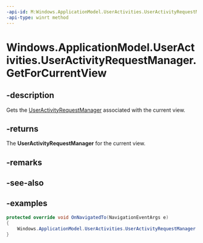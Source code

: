 ```yaml
---
-api-id: M:Windows.ApplicationModel.UserActivities.UserActivityRequestManager.GetForCurrentView
-api-type: winrt method
---
```


<!-- Method syntax.
public UserActivityRequestManager UserActivityRequestManager.GetForCurrentView()
-->

# Windows.ApplicationModel.UserActivities.UserActivityRequestManager.GetForCurrentView

## -description
Gets the [UserActivityRequestManager](useractivityrequestmanager.md) associated with the current view.

## -returns
The **UserActivityRequestManager** for the current view.

## -remarks

## -see-also

## -examples

```csharp
protected override void OnNavigatedTo(NavigationEventArgs e)
{
    Windows.ApplicationModel.UserActivities.UserActivityRequestManager requestMgr = Windows.ApplicationModel.UserActivities.UserActivityRequestManager.GetForCurrentView();
}
```